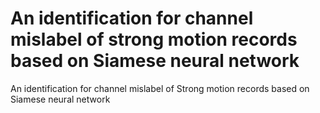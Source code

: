 # An identification for channel mislabel of strong motion records based on Siamese neural network
An identification for channel mislabel of Strong motion records based on Siamese neural network

